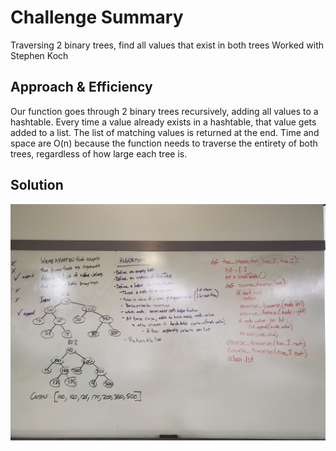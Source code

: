 # Challenge Summary
<!-- Short summary or background information -->
Traversing 2 binary trees, find all values that exist in both trees
Worked with Stephen Koch

## Approach & Efficiency
<!-- What approach did you take? Why? What is the Big O space/time for this approach? -->
Our function goes through 2 binary trees recursively, adding all values to a hashtable. Every time a value already exists in a hashtable, that value gets added to a list.
The list of matching values is returned at the end.
Time and space are O(n) because the function needs to traverse the entirety of both trees, regardless of how large each tree is.

## Solution
<!-- Embedded whiteboard image -->
![whiteboard:](/assets/treeintersection.jpg)
